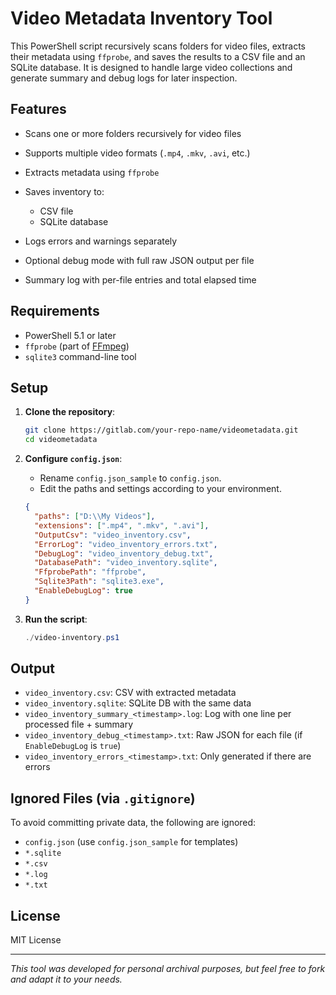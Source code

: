 # Video Metadata Inventory Tool

This PowerShell script recursively scans folders for video files, extracts their metadata using `ffprobe`, and saves the results to a CSV file and an SQLite database. It is designed to handle large video collections and generate summary and debug logs for later inspection.

## Features

* Scans one or more folders recursively for video files
* Supports multiple video formats (`.mp4`, `.mkv`, `.avi`, etc.)
* Extracts metadata using `ffprobe`
* Saves inventory to:

  * CSV file
  * SQLite database
* Logs errors and warnings separately
* Optional debug mode with full raw JSON output per file
* Summary log with per-file entries and total elapsed time

## Requirements

* PowerShell 5.1 or later
* `ffprobe` (part of [FFmpeg](https://ffmpeg.org/))
* `sqlite3` command-line tool

## Setup

1. **Clone the repository**:

   ```bash
   git clone https://gitlab.com/your-repo-name/videometadata.git
   cd videometadata
   ```

2. **Configure `config.json`**:

   * Rename `config.json_sample` to `config.json`.
   * Edit the paths and settings according to your environment.

   ```json
   {
     "paths": ["D:\\My Videos"],
     "extensions": [".mp4", ".mkv", ".avi"],
     "OutputCsv": "video_inventory.csv",
     "ErrorLog": "video_inventory_errors.txt",
     "DebugLog": "video_inventory_debug.txt",
     "DatabasePath": "video_inventory.sqlite",
     "FfprobePath": "ffprobe",
     "Sqlite3Path": "sqlite3.exe",
     "EnableDebugLog": true
   }
   ```

3. **Run the script**:

   ```powershell
   ./video-inventory.ps1
   ```

## Output

* `video_inventory.csv`: CSV with extracted metadata
* `video_inventory.sqlite`: SQLite DB with the same data
* `video_inventory_summary_<timestamp>.log`: Log with one line per processed file + summary
* `video_inventory_debug_<timestamp>.txt`: Raw JSON for each file (if `EnableDebugLog` is `true`)
* `video_inventory_errors_<timestamp>.txt`: Only generated if there are errors

## Ignored Files (via `.gitignore`)

To avoid committing private data, the following are ignored:

* `config.json` (use `config.json_sample` for templates)
* `*.sqlite`
* `*.csv`
* `*.log`
* `*.txt`

## License

MIT License

---

*This tool was developed for personal archival purposes, but feel free to fork and adapt it to your needs.*
